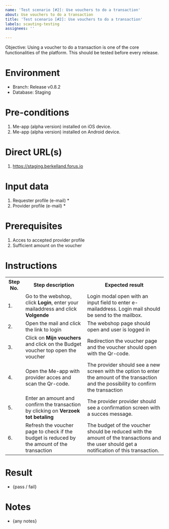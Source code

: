 ```yaml
---
name: 'Test scenario [#2]: Use vouchers to do a transaction'
about: Use vouchers to do a transaction
title: 'Test scenario [#2]: Use vouchers to do a transaction'
labels: scauting-testing
assignees: ''

---
```


Objective: Using a voucher to do a transaction is one of the core functionalities of the platform. This should be tested before every release.

# Environment

* Branch: Release v0.8.2
* Database: Staging

# Pre-conditions

1. Me-app (alpha version) installed on iOS device.
2. Me-app (alpha version) installed on Android device.

# Direct URL(s)

1. https://staging.berkelland.forus.io

# Input data

1. Requester profile (e-mail)
    *
2. Provider profile (e-mail)
    * 

# Prerequisites

1. Acces to accepted provider profile
2. Sufficient amount on the voucher

# Instructions

<table>
<tr><th>Step No.</th><th>Step description</th><th>Expected result</th></tr>
<tr><td>1.</td><td>Go to the webshop, click <b>Login</b>, enter your mailaddress and click <b>Volgende</b></td><td>Login modal open with an input field to enter e-mailaddress. Login mail should be send to the mailbox. </td></tr>
<tr><td>2.</td><td>Open the mail and click the link to login</td><td>The webshop page should open and user is logged in</td></tr>
<tr><td>3.</td><td>Click on <b>Mijn vouchers</b> and click on the Budget voucher top open the voucher</td><td>Redirection the voucher page and the voucher should open with the Qr-code.</td></tr>
<tr><td>4.</td><td>Open the Me-app with provider acces and scan the Qr-code.</td><td>The provider should see a new screen with the option to enter the amount of the transaction and the possibility to confirm the transaction</td></tr>
<tr><td>5.</td><td>Enter an amount and confirm the transaction by clicking on <b>Verzoek tot betaling</b></td><td>The provider provider should see a confirmation screen with a succes message.</td></tr>
<tr><td>6.</td><td>Refresh the voucher page to check if the budget is reduced by the amount of the transaction</b></td><td>The budget of the voucher should be reduced with the amount of the transactions and the user should get a notification of this transaction.</td></tr>
</table>

# Result

* {pass / fail}

# Notes

* {any notes}
